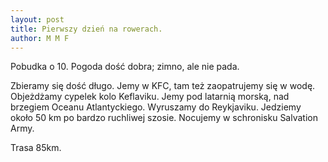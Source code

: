 ```yaml
---
layout: post
title: Pierwszy dzień na rowerach.
author: M M F
---
```

Pobudka o 10. Pogoda dość dobra; zimno, ale nie pada. 

Zbieramy się dość długo. Jemy w KFC, tam też zaopatrujemy się w wodę. Objeżdżamy cypelek kolo Keflaviku. Jemy pod latarnią morską, nad brzegiem Oceanu Atlantyckiego. Wyruszamy do Reykjaviku. Jedziemy około 50 km po bardzo ruchliwej szosie. Nocujemy w schronisku Salvation Army. 

Trasa 85km. 
